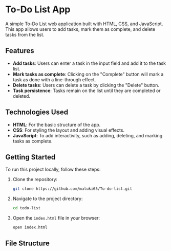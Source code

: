 # To-Do List App

A simple To-Do List web application built with HTML, CSS, and JavaScript. This app allows users to add tasks, mark them as complete, and delete tasks from the list.

## Features

- **Add tasks**: Users can enter a task in the input field and add it to the task list.
- **Mark tasks as complete**: Clicking on the "Complete" button will mark a task as done with a line-through effect.
- **Delete tasks**: Users can delete a task by clicking the "Delete" button.
- **Task persistence**: Tasks remain on the list until they are completed or deleted.

## Technologies Used

- **HTML**: For the basic structure of the app.
- **CSS**: For styling the layout and adding visual effects.
- **JavaScript**: To add interactivity, such as adding, deleting, and marking tasks as complete.

## Getting Started

To run this project locally, follow these steps:

1. Clone the repository:
    ```bash
    git clone https://github.com/maluki65/To-do-list.git
    ```
2. Navigate to the project directory:
    ```bash
    cd todo-list
    ```
3. Open the `index.html` file in your browser:
    ```bash
    open index.html
    ```

## File Structure

